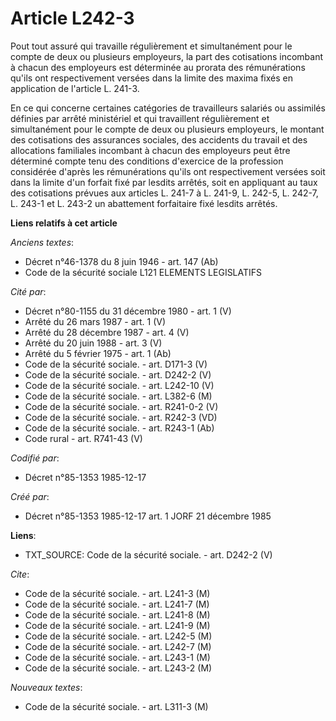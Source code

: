 # Article L242-3

Pout tout assuré qui travaille régulièrement et simultanément pour le compte de deux ou plusieurs employeurs, la part des
cotisations incombant à chacun des employeurs est déterminée au prorata des rémunérations qu'ils ont respectivement versées
dans la limite des maxima fixés en application de l'article L. 241-3.

En ce qui concerne certaines catégories de travailleurs salariés ou assimilés définies par arrêté ministériel et qui
travaillent régulièrement et simultanément pour le compte de deux ou plusieurs employeurs, le montant des cotisations des
assurances sociales, des accidents du travail et des allocations familiales incombant à chacun des employeurs peut être
déterminé compte tenu des conditions d'exercice de la profession considérée d'après les rémunérations qu'ils ont
respectivement versées soit dans la limite d'un forfait fixé par lesdits arrêtés, soit en appliquant au taux des cotisations
prévues aux articles L. 241-7 à L. 241-9, L. 242-5, L. 242-7, L. 243-1 et L. 243-2 un abattement forfaitaire fixé lesdits
arrêtés.

**Liens relatifs à cet article**

_Anciens textes_:

  - Décret n°46-1378 du 8 juin 1946 - art. 147 (Ab)
  - Code de la sécurité sociale L121 ELEMENTS LEGISLATIFS

_Cité par_:

  - Décret n°80-1155 du 31 décembre 1980 - art. 1 (V)
  - Arrêté du 26 mars 1987 - art. 1 (V)
  - Arrêté du 28 décembre 1987 - art. 4 (V)
  - Arrêté du 20 juin 1988 - art. 3 (V)
  - Arrêté du 5 février 1975 - art. 1 (Ab)
  - Code de la sécurité sociale. - art. D171-3 (V)
  - Code de la sécurité sociale. - art. D242-2 (V)
  - Code de la sécurité sociale. - art. L242-10 (V)
  - Code de la sécurité sociale. - art. L382-6 (M)
  - Code de la sécurité sociale. - art. R241-0-2 (V)
  - Code de la sécurité sociale. - art. R242-3 (VD)
  - Code de la sécurité sociale. - art. R243-1 (Ab)
  - Code rural - art. R741-43 (V)

_Codifié par_:

  - Décret n°85-1353 1985-12-17

_Créé par_:

  - Décret n°85-1353 1985-12-17 art. 1 JORF 21 décembre 1985

**Liens**:

  - TXT_SOURCE: Code de la sécurité sociale. - art. D242-2 (V)

_Cite_:

  - Code de la sécurité sociale. - art. L241-3 (M)
  - Code de la sécurité sociale. - art. L241-7 (M)
  - Code de la sécurité sociale. - art. L241-8 (M)
  - Code de la sécurité sociale. - art. L241-9 (M)
  - Code de la sécurité sociale. - art. L242-5 (M)
  - Code de la sécurité sociale. - art. L242-7 (M)
  - Code de la sécurité sociale. - art. L243-1 (M)
  - Code de la sécurité sociale. - art. L243-2 (M)

_Nouveaux textes_:

  - Code de la sécurité sociale. - art. L311-3 (M)
